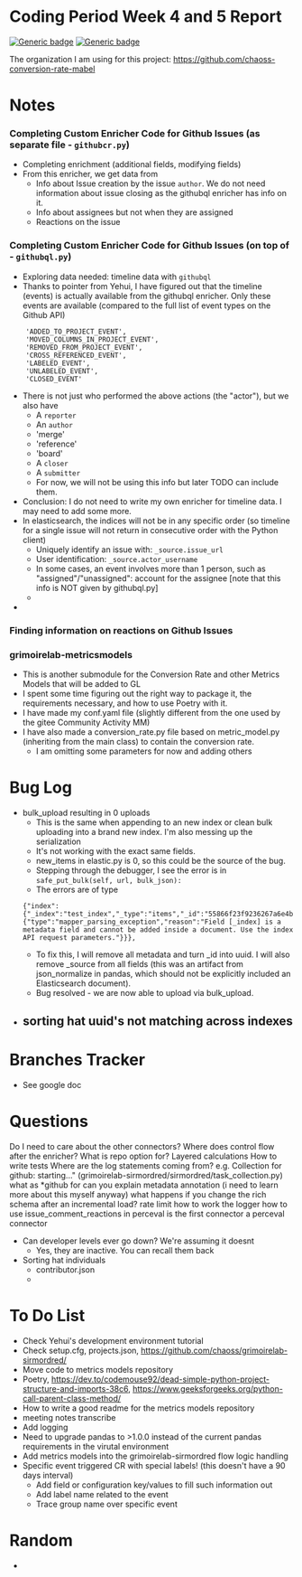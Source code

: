 # Coding Period Week 4 and 5 Report
[![Generic badge](https://img.shields.io/badge/Report_Status-In_Progress-<>.svg)](https://shields.io/)
[![Generic badge](https://img.shields.io/badge/Last_Updated_(PDT)-July_8,_2022-e10b95.svg)](https://shields.io/)


The organization I am using for this project: https://github.com/chaoss-conversion-rate-mabel



# Notes

### Completing Custom Enricher Code for Github Issues (as separate file - `githubcr.py`)
- Completing enrichment (additional fields, modifying fields)
- From this enricher, we get data from 
    - Info about Issue creation by the issue `author`. We do not need information about issue closing as the githubql enricher has info on it.
    - Info about assignees but not when they are assigned
    - Reactions on the issue

### Completing Custom Enricher Code for Github Issues (on top of - `githubql.py`)
- Exploring data needed: timeline data with `githubql`
- Thanks to pointer from Yehui, I have figured out that the timeline (events) is actually available from the githubql enricher. Only these events are available (compared to the full list of event types on the Github API)
```  
    'ADDED_TO_PROJECT_EVENT',
    'MOVED_COLUMNS_IN_PROJECT_EVENT',
    'REMOVED_FROM_PROJECT_EVENT',
    'CROSS_REFERENCED_EVENT',
    'LABELED_EVENT',
    'UNLABELED_EVENT',
    'CLOSED_EVENT'
```
- There is not just who performed the above actions (the "actor"), but we also have
    - A `reporter`
    - An `author`
    - 'merge'
    - 'reference'
    - 'board'
    - A `closer`
    - A `submitter`
    - For now, we will not be using this info but later TODO can include them.
- Conclusion: I do not need to write my own enricher for timeline data. I may need to add some more. 
- In elasticsearch, the indices will not be in any specific order (so timeline for a single issue will not return in consecutive order with the Python client)
    - Uniquely identify an issue with: `_source.issue_url`
    - User identification: `_source.actor_username`
    - In some cases, an event involves more than 1 person, such as "assigned"/"unassigned": account for the assignee [note that this info is NOT given by githubql.py]
    - 
-  

### Finding information on reactions on Github Issues

### grimoirelab-metricsmodels
- This is another submodule for the Conversion Rate and other Metrics Models that will be added to GL
- I spent some time figuring out the right way to package it, the requirements necessary, and how to use Poetry with it.
- I have made my conf.yaml file (slightly different from the one used by the gitee Community Activity MM)
- I have also made a conversion_rate.py file based on metric_model.py (inheriting from the main class) to contain the conversion rate.
    - I am omitting some parameters for now and adding others


# Bug Log
- bulk_upload resulting in 0 uploads
    - This is the same when appending to an new index or clean bulk uploading into a brand new index. I'm also messing up the serialization
    - It's not working with the exact same fields.
    - new_items in elastic.py is 0, so this could be the source of the bug.
    - Stepping through the debugger, I see the error is in `safe_put_bulk(self, url, bulk_json):`
    - The errors are of type
    ```
    {"index":{"_index":"test_index","_type":"items","_id":"55866f23f9236267a6e4b71379fc5cf485be2fc0","status":400,"error":{"type":"mapper_parsing_exception","reason":"Field [_index] is a metadata field and cannot be added inside a document. Use the index API request parameters."}}},
    ```
    - To fix this, I will remove all metadata and turn _id into uuid. I will also remove _source from all fields (this was an artifact from json_normalize in pandas, which should not be explicitly included an Elasticsearch document).
    - Bug resolved - we are now able to upload via bulk_upload.
- sorting hat uuid's not matching across indexes
    - 

# Branches Tracker
- See google doc



# Questions
Do I need to care about the other connectors?
Where does control flow after the enricher?
What is repo option for?
Layered calculations
How to write tests
Where are the log statements coming from? e.g. Collection for github: starting..." (grimoirelab-sirmordred/sirmordred/task_collection.py) 
what as *github for
can you explain metadata annotation (i need to learn more about this myself anyway)
what happens if you change the rich schema after an incremental load?
rate limit
how to work the logger
how to use issue_comment_reactions in perceval
is the first connector a perceval connector
- Can developer levels ever go down? We're assuming it doesnt
    - Yes, they are inactive. You can recall them back 
- Sorting hat individuals
    - contributor.json 
    - 



    
# To Do List
- Check Yehui's development environment tutorial
- Check setup.cfg, projects.json, https://github.com/chaoss/grimoirelab-sirmordred/
- Move code to metrics models repository
- Poetry, https://dev.to/codemouse92/dead-simple-python-project-structure-and-imports-38c6, https://www.geeksforgeeks.org/python-call-parent-class-method/
- How to write a good readme for the metrics models repository
- meeting notes transcribe
- Add logging
- Need to upgrade pandas to >1.0.0 instead of the current pandas requirements in the virutal environment 
- Add metrics models into the grimoirelab-sirmordred flow logic handling
- Specific event triggered CR with special labels! (this doesn't have a 90 days interval)
    - Add field or configuration key/values to fill such information out
    - Add label name related to the event
    - Trace group name over specific event


# Random 
- 